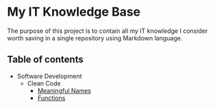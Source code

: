 # My IT Knowledge Base

The purpose of this project is to contain all my IT knowledge I consider worth saving in a single repository using Markdown language.

## Table of contents

- Software Development
	- Clean Code
		- [Meaningful Names](./software-development/clean-code/meaningful-names.md)
		- [Functions](./software-development/clean-code/functions.md)